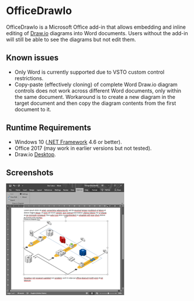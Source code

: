# OfficeDrawIo

OfficeDrawIo is a Microsoft Office add-in that allows embedding and inline editing of [Draw.io](https://about.draw.io/) diagrams into Word documents. Users without the add-in will still be able to see the diagrams but not edit them.

Known issues
------------
- Only Word is currently supported due to VSTO custom control restrictions.
- Copy-paste (effectively cloning) of complete Word Draw.io diagram controls does not work across different Word documents, only within the same document. Workaround is to create a new diagram in the target document and then copy the diagram contents from the first document to it.

Runtime Requirements
--------------------
- Windows 10 ([.NET Framework](https://dotnet.microsoft.com/download/dotnet-framework) 4.6 or better).
- Office 2017 (may work in earlier versions but not tested).
- Draw.io [Desktop](https://about.draw.io/integrations/).

Screenshots
-----------
[![raspikey-diagram](screen1_tn.png)](screen1.png)

